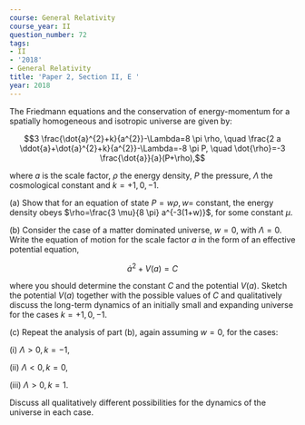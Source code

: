 ```yaml
---
course: General Relativity
course_year: II
question_number: 72
tags:
- II
- '2018'
- General Relativity
title: 'Paper 2, Section II, E '
year: 2018
---
```




The Friedmann equations and the conservation of energy-momentum for a spatially homogeneous and isotropic universe are given by:

$$3 \frac{\dot{a}^{2}+k}{a^{2}}-\Lambda=8 \pi \rho, \quad \frac{2 a \ddot{a}+\dot{a}^{2}+k}{a^{2}}-\Lambda=-8 \pi P, \quad \dot{\rho}=-3 \frac{\dot{a}}{a}(P+\rho),$$

where $a$ is the scale factor, $\rho$ the energy density, $P$ the pressure, $\Lambda$ the cosmological constant and $k=+1,0,-1$.

(a) Show that for an equation of state $P=w \rho, w=$ constant, the energy density obeys $\rho=\frac{3 \mu}{8 \pi} a^{-3(1+w)}$, for some constant $\mu$.

(b) Consider the case of a matter dominated universe, $w=0$, with $\Lambda=0$. Write the equation of motion for the scale factor $a$ in the form of an effective potential equation,

$$\dot{a}^{2}+V(a)=C$$

where you should determine the constant $C$ and the potential $V(a)$. Sketch the potential $V(a)$ together with the possible values of $C$ and qualitatively discuss the long-term dynamics of an initially small and expanding universe for the cases $k=+1,0,-1$.

(c) Repeat the analysis of part (b), again assuming $w=0$, for the cases:

(i) $\Lambda>0, k=-1$,

(ii) $\Lambda<0, k=0$,

(iii) $\Lambda>0, k=1$.

Discuss all qualitatively different possibilities for the dynamics of the universe in each case.